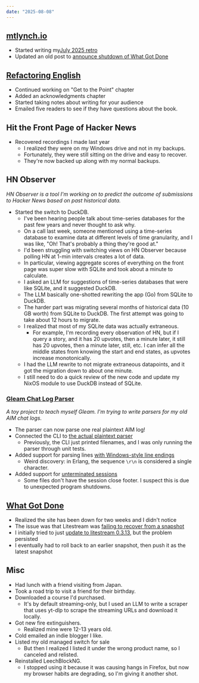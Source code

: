 ```yaml
---
date: "2025-08-08"
---
```


## [mtlynch.io](https://mtlynch.io)

- Started writing my[July 2025 retro](https://github.com/mtlynch/mtlynch.io/pull/1535)
- Updated an old post to [announce shutdown of What Got Done](https://github.com/mtlynch/mtlynch.io/pull/1536)

## [Refactoring English](https://refactoringenglish.com)

- Continued working on "Get to the Point" chapter
- Added an acknowledgments chapter
- Started taking notes about writing for your audience
- Emailed five readers to see if they have questions about the book.

## Hit the Front Page of Hacker News

- Recovered recordings I made last year
  - I realized they were on my Windows drive and not in my backups.
  - Fortunately, they were still sitting on the drive and easy to recover.
  - They're now backed up along with my normal backups.

## HN Observer

_HN Observer is a tool I'm working on to predict the outcome of submissions to Hacker News based on past historical data._

- Started the switch to DuckDB.
  - I've been hearing people talk about time-series databases for the past few years and never thought to ask why.
  - On a call last week, someone mentioned using a time-series database to examine data at different levels of time granularity, and I was like, "Oh! That's probably a thing they're good at."
  - I'd been struggling with switching views on HN Observer because polling HN at 1-min intervals creates a lot of data.
  - In particular, viewing aggregate scores of everything on the front page was super slow with SQLite and took about a minute to calculate.
  - I asked an LLM for suggestions of time-series databases that were like SQLite, and it suggested DuckDB.
  - The LLM basically one-shotted rewriting the app (Go) from SQLite to DuckDB.
  - The harder part was migrating several months of historical data (10 GB worth) from SQLite to DuckDB. The first attempt was going to take about 12 hours to migrate.
  - I realized that most of my SQLite data was actually extraneous.
    - For example, I'm recording every observation of HN, but if I query a story, and it has 20 upvotes, then a minute later, it still has 20 upvotes, then a minute later, still, etc. I can infer all the middle states from knowing the start and end states, as upvotes increase monotonically.
  - I had the LLM rewrite to not migrate extraneous datapoints, and it got the migration down to about one minute.
  - I still need to do a quick review of the new code and update my NixOS module to use DuckDB instead of SQLite.

### [Gleam Chat Log Parser](https://codeberg.org/mtlynch/gleam-chat-log-parser)

_A toy project to teach myself Gleam. I'm trying to write parsers for my old AIM chat logs._

- The parser can now parse one real plaintext AIM log!
- Connected the CLI to [the actual plaintext parser](https://codeberg.org/mtlynch/gleam-chat-log-parser/pulls/31)
  - Previously, the CLI just printed filenames, and I was only running the parser through unit tests.
- Added support for parsing lines [with Windows-style line endings](https://codeberg.org/mtlynch/gleam-chat-log-parser/pulls/30)
  - Weird discovery: in Erlang, the sequence `\r\n` is considered a single character.
- Added support for [unterminated sessions](https://codeberg.org/mtlynch/gleam-chat-log-parser/pulls/32)
  - Some files don't have the session close footer. I suspect this is due to unexpected program shutdowns.

## [What Got Done](https://github.com/mtlynch/whatgotdone)

- Realized the site has been down for two weeks and I didn't notice
- The issue was that Litestream was [failing to recover from a snapshot](https://github.com/benbjohnson/litestream/issues/688)
- I initially tried to just [update to litestream 0.3.13](https://github.com/mtlynch/whatgotdone/pull/975), but the problem persisted
- I eventually had to roll back to an earlier snapshot, then push it as the latest snapshot

## Misc

- Had lunch with a friend visiting from Japan.
- Took a road trip to visit a friend for their birthday.
- Downloaded a course I'd purchased.
  - It's by default streaming-only, but I used an LLM to write a scraper that uses yt-dlp to scrape the streaming URLs and download it locally.
- Got new fire extinguishers.
  - Realized mine were 12-13 years old.
- Cold emailed an indie blogger I like.
- Listed my old managed switch for sale
  - But then I realized I listed it under the wrong product name, so I canceled and relisted.
- Reinstalled LeechBlockNG.
  - I stopped using it because it was causing hangs in Firefox, but now my browser habits are degrading, so I'm giving it another shot.
